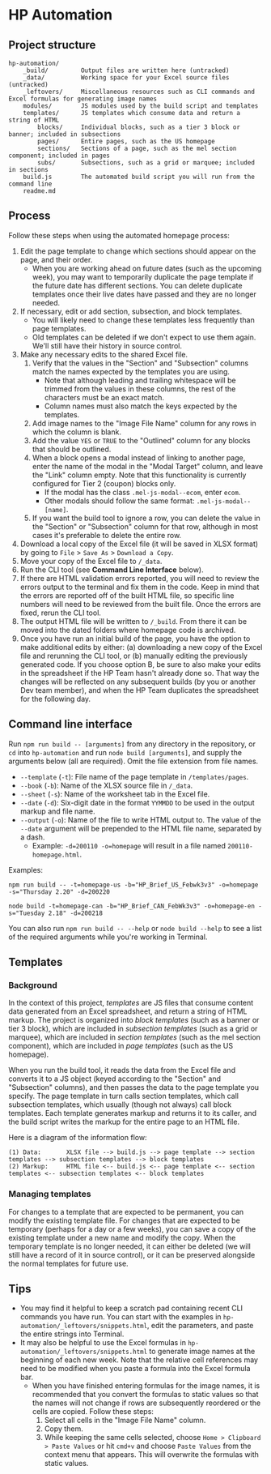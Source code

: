# HP Automation

## Project structure

```
hp-automation/
    _build/         Output files are written here (untracked)
    _data/          Working space for your Excel source files (untracked)
    _leftovers/     Miscellaneous resources such as CLI commands and Excel formulas for generating image names
    modules/        JS modules used by the build script and templates
    templates/      JS templates which consume data and return a string of HTML
        blocks/     Individual blocks, such as a tier 3 block or banner; included in subsections
        pages/      Entire pages, such as the US homepage
        sections/   Sections of a page, such as the mel section component; included in pages
        subs/       Subsections, such as a grid or marquee; included in sections
    build.js        The automated build script you will run from the command line
    readme.md
```

## Process

Follow these steps when using the automated homepage process:

1. Edit the page template to change which sections should appear on the page, and their order.
   * When you are working ahead on future dates (such as the upcoming week), you may want to temporarily duplicate the page template if the future date has different sections. You can delete duplicate templates once their live dates have passed and they are no longer needed.
1. If necessary, edit or add section, subsection, and block templates.
   * You will likely need to change these templates less frequently than page templates.
   * Old templates can be deleted if we don't expect to use them again. We'll still have their history in source control.
1. Make any necessary edits to the shared Excel file.
   1. Verify that the values in the "Section" and "Subsection" columns match the names expected by the templates you are using.
      * Note that although leading and trailing whitespace will be trimmed from the values in these columns, the rest of the characters must be an exact match.
      * Column names must also match the keys expected by the templates.
   1. Add image names to the "Image File Name" column for any rows in which the column is blank.
   1. Add the value `YES` or `TRUE` to the "Outlined" column for any blocks that should be outlined.
   1. When a block opens a modal instead of linking to another page, enter the name of the modal in the "Modal Target" column, and leave the "Link" column empty. Note that this functionality is currently configured for Tier 2 (coupon) blocks only.
      * If the modal has the class `.mel-js-modal--ecom`, enter `ecom`.
      * Other modals should follow the same format: `.mel-js-modal--[name]`.
   1. If you want the build tool to ignore a row, you can delete the value in the "Section" or "Subsection" column for that row, although in most cases it's preferable to delete the entire row.
1. Download a local copy of the Excel file (it will be saved in XLSX format) by going to `File` > `Save As` > `Download a Copy`.
1. Move your copy of the Excel file to `/_data`.
1. Run the CLI tool (see **Command Line Interface** below).
1. If there are HTML validation errors reported, you will need to review the errors output to the terminal and fix them in the code. Keep in mind that the errors are reported off of the built HTML file, so specific line numbers will need to be reviewed from the built file. Once the errors are fixed, rerun the CLI tool.
1. The output HTML file will be written to `/_build`. From there it can be moved into the dated folders where homepage code is archived.
1. Once you have run an initial build of the page, you have the option to make additional edits by either: (a) downloading a new copy of the Excel file and rerunning the CLI tool, or (b) manually editing the previously generated code. If you choose option B, be sure to also make your edits in the spreadsheet if the HP Team hasn't already done so. That way the changes will be reflected on any subsequent builds (by you or another Dev team member), and when the HP Team duplicates the spreadsheet for the following day.

## Command line interface

Run `npm run build -- [arguments]` from any directory in the repository, or `cd` into `hp-automation` and run `node build [arguments]`, and supply the arguments below (all are required). Omit the file extension from file names.

* `--template` (`-t`): File name of the page template in `/templates/pages`.
* `--book` (`-b`): Name of the XLSX source file in `/_data`.
* `--sheet` (`-s`): Name of the worksheet tab in the Excel file.
* `--date` (`-d`): Six-digit date in the format `YYMMDD` to be used in the output markup and file name.
* `--output` (`-o`): Name of the file to write HTML output to. The value of the `--date` argument will be prepended to the HTML file name, separated by a dash.
  * Example: `-d=200110 -o=homepage` will result in a file named `200110-homepage.html`.

Examples:

`npm run build -- -t=homepage-us -b="HP_Brief_US_Febwk3v3" -o=homepage -s="Thursday 2.20" -d=200220`

`node build -t=homepage-can -b="HP_Brief_CAN_FebWk3v3" -o=homepage-en -s="Tuesday 2.18" -d=200218`

You can also run `npm run build -- --help` or `node build --help` to see a list of the required arguments while you're working in Terminal.

## Templates

### Background

In the context of this project, *templates* are JS files that consume content data generated from an Excel spreadsheet, and return a string of HTML markup. The project is organized into *block templates* (such as a banner or tier 3 block), which are included in *subsection templates* (such as a grid or marquee), which are included in *section templates* (such as the mel section component), which are included in *page templates* (such as the US homepage).

When you run the build tool, it reads the data from the Excel file and converts it to a JS object (keyed according to the "Section" and "Subsection" columns), and then passes the data to the page template you specify. The page template in turn calls section templates, which call subsection templates, which usually (though not always) call block templates. Each template generates markup and returns it to its caller, and the build script writes the markup for the entire page to an HTML file.

Here is a diagram of the information flow:

```
(1) Data:       XLSX file --> build.js --> page template --> section templates --> subsection templates --> block templates
(2) Markup:     HTML file <-- build.js <-- page template <-- section templates <-- subsection templates <-- block templates
```

### Managing templates

For changes to a template that are expected to be permanent, you can modify the existing template file. For changes that are expected to be temporary (perhaps for a day or a few weeks), you can save a copy of the existing template under a new name and modify the copy. When the temporary template is no longer needed, it can either be deleted (we will still have a record of it in source control), or it can be preserved alongside the normal templates for future use.

## Tips

* You may find it helpful to keep a scratch pad containing recent CLI commands you have run. You can start with the examples in `hp-automation/_leftovers/snippets.html`, edit the parameters, and paste the entire strings into Terminal.
* It may also be helpful to use the Excel formulas in `hp-automation/_leftovers/snippets.html` to generate image names at the beginning of each new week. Note that the relative cell references may need to be modified when you paste a formula into the Excel formula bar.
  * When you have finished entering formulas for the image names, it is recommended that you convert the formulas to static values so that the names will not change if rows are subsequently reordered or the cells are copied. Follow these steps:
    1. Select all cells in the "Image File Name" column.
    1. Copy them.
    1. While keeping the same cells selected, choose `Home > Clipboard > Paste Values` or hit `cmd+v` and choose `Paste Values` from the context menu that appears. This will overwrite the formulas with static values.
